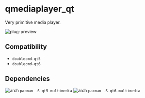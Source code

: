 qmediaplayer_qt
========
Very primitive media player.

![plug-preview](https://i.imgur.com/LenjIOe.png)

## Compatibility
- `doublecmd-qt5`
- `doublecmd-qt6`

## Dependencies
![arch](https://wiki.archlinux.org/favicon.ico) `pacman -S qt5-multimedia`
![arch](https://wiki.archlinux.org/favicon.ico) `pacman -S qt6-multimedia`
